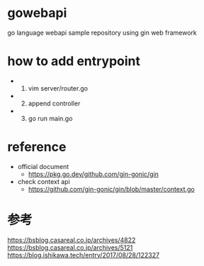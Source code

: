 # gowebapi
go language webapi sample repository using gin web framework

# how to add entrypoint
- 1. vim server/router.go
- 2. append controller
- 3. go run main.go

# reference
- official document
  - https://pkg.go.dev/github.com/gin-gonic/gin
- check context api
  - https://github.com/gin-gonic/gin/blob/master/context.go

# 参考
https://bsblog.casareal.co.jp/archives/4822
https://bsblog.casareal.co.jp/archives/5121
https://blog.ishikawa.tech/entry/2017/08/28/122327
